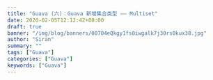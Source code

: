 ```yaml
---
title: "Guava (六)：Guava 新增集合类型 —— Multiset"
date: 2020-02-05T12:12:42+08:00
draft: true
banner: "/img/blog/banners/00704eQkgy1fs0iwgalk7j30rs0kux38.jpg"
author: "Siran"
summary: ""
tags: ["Guava"]
categories: ["Guava"]
keywords: ["Guava"]
---
```


